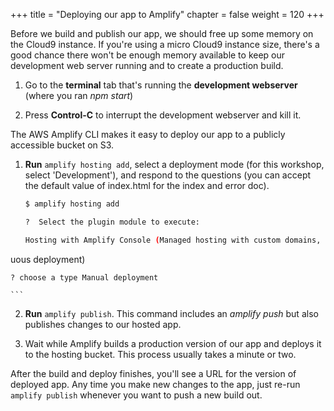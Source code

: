 +++
title = "Deploying our app to Amplify"
chapter = false
weight = 120
+++

Before we build and publish our app, we should free up some memory on the Cloud9 instance. If you're using a micro Cloud9 instance size, there's a good chance there won't be enough memory available to keep our development web server running and to create a production build.

1. Go to the **terminal** tab that's running the **development webserver** (where you ran *npm start*)

1. Press **Control-C** to interrupt the development webserver and kill it.

The AWS Amplify CLI makes it easy to deploy our app to a publicly accessible bucket on S3.

1. **Run** `amplify hosting add`, select a deployment mode (for this workshop, select 'Development'), and respond to the questions (you can accept the default value of index.html for the index and error doc).
    ```bash
    $ amplify hosting add

    ?  Select the plugin module to execute: 

    Hosting with Amplify Console (Managed hosting with custom domains, Contin
uous deployment)

    ? choose a type Manual deployment

    ```


2. **Run** `amplify publish`. This command includes an _amplify push_ but also publishes changes to our hosted app.

3. Wait while Amplify builds a production version of our app and deploys it to the hosting bucket. This process usually takes a minute or two.

After the build and deploy finishes, you'll see a URL for the version of deployed app. Any time you make new changes to the app, just re-run `amplify publish` whenever you want to push a new build out.